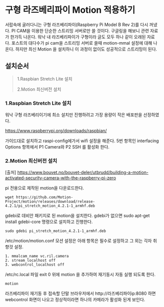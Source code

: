 # 구형 라즈베리파이 Motion 적용하기

서랍속에 굴러다니는 구형 라즈베리파이(Raspberry Pi Model B Rev 2)를 다시 꺼냈다. PI CAM을 이용한 단순한 스트리밍 서버로만 쓸 것이다. 구글링을 해보니 관련 자료가 한가득 나온다. 워낙 내 라즈베리파이가 구형이라 글도 모두 하나 같이 오래된 자료다. 포스트의 대다수가 pi cam을 스트리밍 서버로 쓸때 motion-mmal 설정에 대해 나온다. 하지만 최신 Motion 을 설치하니 이 과정이 없이도 성공적으로 스트리밍이 된다.

## 설치순서

> 1.Raspbian Stretch Lite 설치
> 
> 2.Motion 최신버전 설치

### 1.Raspbian Stretch Lite 설치

워낙 구형 라즈베리이기에 최소 설치만 진행하려고 가장 용량이 작은 배포판을 선정하였다. 

https://www.raspberrypi.org/downloads/raspbian/

가이드대로 설치하고 raspi-config에가서 wifi 설정을 해준다. 5번 항목인 interfacing Options 항목에서 P1 Camera와 P2 SSH 를 활성화 한다. 


### 2.Motion 최신버전 설치

[출처]
https://www.bouvet.no/bouvet-deler/utbrudd/building-a-motion-activated-security-camera-with-the-raspberry-pi-zero

pi 전용으로 제작된 motion을 다운로드한다.

```
wget https://github.com/Motion-Project/motion/releases/download/release-4.2.1/pi_stretch_motion_4.2.1-1_armhf.deb
```

gdebi로 데비안 패키지로 된 motion을 설치한다. gdebi가 없으면 sudo apt-get install gdebi-core 명령으로 설치하고 진행한다.

```
sudo gdebi pi_stretch_motion_4.2.1-1_armhf.deb
```

/etc/motion/motion.conf 모션 설정은 아래 항목은 필수로 설정하고 그 외는 각자 취향것 설정.

```
1. mmalcam_name vc.ril.camera
2. stream_localhost off 
3. webcontrol_localhost off
```


/etc/rc.local 파일 exit 0 위에 motion 을 추가하여 재기동시 자동 실행 되도록 한다.

```
motion 
```

라즈베리파이 재기동 후 접속할 단말 브라우저에서 http://라즈베리파이ip:8080 하면 webcontrol 화면이 나오고 정상적이라면 하나의 카메라가 활성화 된게 보인다.
